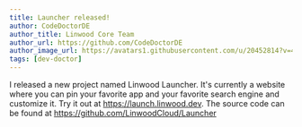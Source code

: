 ```yaml
---
title: Launcher released!
author: CodeDoctorDE
author_title: Linwood Core Team
author_url: https://github.com/CodeDoctorDE
author_image_url: https://avatars1.githubusercontent.com/u/20452814?v=4
tags: [dev-doctor]
---
```


I released a new project named Linwood Launcher. It's currently a website where you can pin your favorite app and your favorite search engine and customize it. Try it out at <https://launch.linwood.dev>.
The source code can be found at <https://github.com/LinwoodCloud/Launcher>
